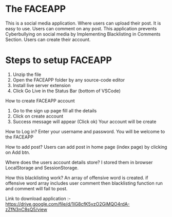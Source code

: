 
# The FACEAPP 

This is a social media application. Where users can upload their post.
It is easy to use. Users can comment on any post.
This application prevents Cyberbullying on social media by Implementing
Blacklisting in Comments Section.
Users can create their account. 

# Steps to setup FACEAPP
1. Unzip the file 
2. Open the FACEAPP folder by any  source-code editor 
3. Install live server extension
3. Click Go Live in the Status Bar (bottom of VSCode)



How to create FACEAPP account
1. Go to the sign up page fill all the details 
2. Click on create account
3. Success message will appear (Click ok)
Your account will be create

How to Log in?
Enter your username and password. You will be welcome to the FACEAPP 

How to add post?
Users can add post in home page (index page) by clicking on Add btn.

Where does the users account details store?
I stored them in browser LocalStorage and SessionStorage.

How this blacklisting work?
An array of offensive word is created.
if offensive word array includes user comment then blacklisting function  run and comment will fail to post.

Link to download application :- https://drive.google.com/file/d/1IG8cfK5vzO2GiMQO4rdA-zZfN3nC8sQ5/view
